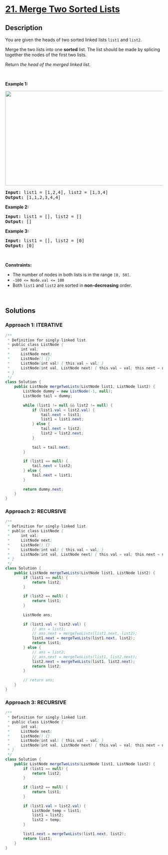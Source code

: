# [21. Merge Two Sorted Lists](https://leetcode.com/problems/merge-two-sorted-lists)

## Description

<p>You are given the heads of two sorted linked lists <code>list1</code> and <code>list2</code>.</p>

<p>Merge the two lists into one <strong>sorted</strong> list. The list should be made by splicing together the nodes of the first two lists.</p>

<p>Return <em>the head of the merged linked list</em>.</p>
<p>&nbsp;</p>

<p><strong class="example">Example 1:</strong></p>
<img alt="" src="https://fastly.jsdelivr.net/gh/doocs/leetcode@main/solution/0000-0099/0021.Merge%20Two%20Sorted%20Lists/images/merge_ex1.jpg" style="width: 662px; height: 302px;" />
<pre>
<strong>Input:</strong> list1 = [1,2,4], list2 = [1,3,4]
<strong>Output:</strong> [1,1,2,3,4,4]
</pre>

<p><strong class="example">Example 2:</strong></p>
<pre>
<strong>Input:</strong> list1 = [], list2 = []
<strong>Output:</strong> []
</pre>

<p><strong class="example">Example 3:</strong></p>
<pre>
<strong>Input:</strong> list1 = [], list2 = [0]
<strong>Output:</strong> [0]
</pre>
<p>&nbsp;</p>

<p><strong>Constraints:</strong></p>
<ul>
    <li>The number of nodes in both lists is in the range <code>[0, 50]</code>.</li>
    <li><code>-100 &lt;= Node.val &lt;= 100</code></li>
    <li>Both <code>list1</code> and <code>list2</code> are sorted in <strong>non-decreasing</strong> order.</li>
</ul>
<p>&nbsp;</p>

## Solutions

### **Approach 1: ITERATIVE**

```java
/**
 * Definition for singly-linked list.
 * public class ListNode {
 *     int val;
 *     ListNode next;
 *     ListNode() {}
 *     ListNode(int val) { this.val = val; }
 *     ListNode(int val, ListNode next) { this.val = val; this.next = next; }
 * }
 */
class Solution {
    public ListNode mergeTwoLists(ListNode list1, ListNode list2) {
        ListNode dummy = new ListNode(-1, null);
        ListNode tail = dummy;
        
        while (list1 != null && list2 != null) {
            if (list1.val < list2.val) {
                tail.next = list1;
                list1 = list1.next;
            } else {
                tail.next = list2;
                list2 = list2.next;
            }
            
            tail = tail.next;
        }
        
        if (list1 == null) {
            tail.next = list2;
        } else {
            tail.next = list1;
        }
        
        return dummy.next;
    }
}
```

### **Approach 2: RECURSIVE**

```java
/**
 * Definition for singly-linked list.
 * public class ListNode {
 *     int val;
 *     ListNode next;
 *     ListNode() {}
 *     ListNode(int val) { this.val = val; }
 *     ListNode(int val, ListNode next) { this.val = val; this.next = next; }
 * }
 */
class Solution {
    public ListNode mergeTwoLists(ListNode list1, ListNode list2) {
        if (list1 == null) {
            return list2;
        } 
        
        if (list2 == null) {
            return list1;
        }
        
        ListNode ans;
        
        if (list1.val < list2.val) {
            // ans = list1;
            // ans.next = mergeTwoLists(list1.next, list2);
            list1.next = mergeTwoLists(list1.next, list2);
            return list1;
        } else {
            // ans = list2;
            // ans.next = mergeTwoLists(list1, list2.next);
            list2.next = mergeTwoLists(list1, list2.next);
            return list2;
        }
        
        // return ans;
    }
}
```

### **Approach 3: RECURSIVE**

```java
/**
 * Definition for singly-linked list.
 * public class ListNode {
 *     int val;
 *     ListNode next;
 *     ListNode() {}
 *     ListNode(int val) { this.val = val; }
 *     ListNode(int val, ListNode next) { this.val = val; this.next = next; }
 * }
 */
class Solution {
    public ListNode mergeTwoLists(ListNode list1, ListNode list2) {
        if (list1 == null) {
            return list2;
        } 
        
        if (list2 == null) {
            return list1;
        }
        
        if (list1.val > list2.val) {
            ListNode temp = list1;
            list1 = list2;
            list2 = temp;
        }
        
        list1.next = mergeTwoLists(list1.next, list2);
        return list1;
    }
}
```

<!-- tabs:end -->
